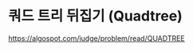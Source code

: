쿼드 트리 뒤집기 (Quadtree)
====================================

https://algospot.com/judge/problem/read/QUADTREE
